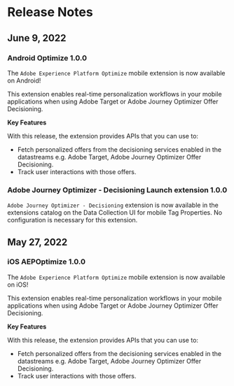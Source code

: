 # Release Notes

## June 9, 2022

### Android Optimize 1.0.0

The `Adobe Experience Platform Optimize` mobile extension is now available on Android! 

This extension enables real-time personalization workflows in your mobile applications when using Adobe Target or Adobe Journey Optimizer Offer Decisioning.

**Key Features**

With this release, the extension provides APIs that you can use to:

* Fetch personalized offers from the decisioning services enabled in the datastreams e.g. Adobe Target, Adobe Journey Optimizer Offer Decisioning. 
* Track user interactions with those offers.

### Adobe Journey Optimizer - Decisioning Launch extension 1.0.0

`Adobe Journey Optimizer - Decisioning` extension is now available in the extensions catalog on the Data Collection UI for mobile Tag Properties. No configuration is necessary for this extension.  

## May 27, 2022

### iOS AEPOptimize 1.0.0

The `Adobe Experience Platform Optimize` mobile extension is now available on iOS! 

This extension enables real-time personalization workflows in your mobile applications when using Adobe Target or Adobe Journey Optimizer Offer Decisioning. 

**Key Features**

With this release, the extension provides APIs that you can use to:

* Fetch personalized offers from the decisioning services enabled in the datastreams e.g. Adobe Target, Adobe Journey Optimizer Offer Decisioning.
* Track user interactions with those offers.
